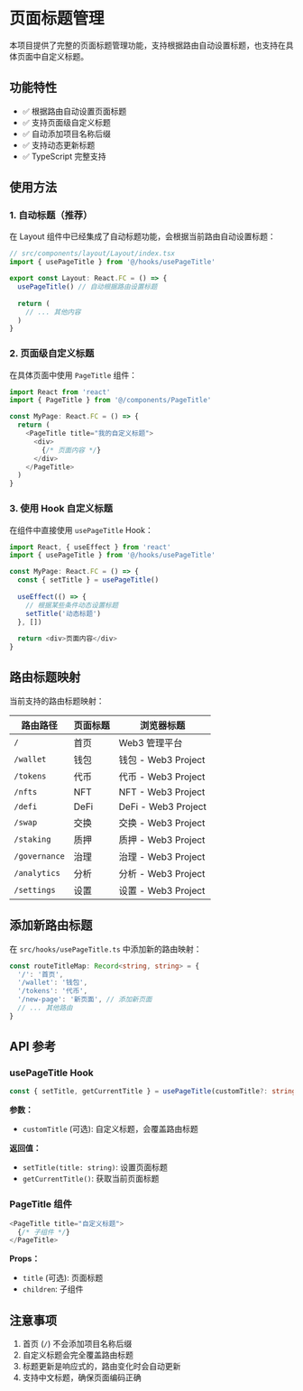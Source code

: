 # 页面标题管理

本项目提供了完整的页面标题管理功能，支持根据路由自动设置标题，也支持在具体页面中自定义标题。

## 功能特性

- ✅ 根据路由自动设置页面标题
- ✅ 支持页面级自定义标题
- ✅ 自动添加项目名称后缀
- ✅ 支持动态更新标题
- ✅ TypeScript 完整支持

## 使用方法

### 1. 自动标题（推荐）

在 Layout 组件中已经集成了自动标题功能，会根据当前路由自动设置标题：

```typescript
// src/components/layout/Layout/index.tsx
import { usePageTitle } from '@/hooks/usePageTitle'

export const Layout: React.FC = () => {
  usePageTitle() // 自动根据路由设置标题
  
  return (
    // ... 其他内容
  )
}
```

### 2. 页面级自定义标题

在具体页面中使用 `PageTitle` 组件：

```typescript
import React from 'react'
import { PageTitle } from '@/components/PageTitle'

const MyPage: React.FC = () => {
  return (
    <PageTitle title="我的自定义标题">
      <div>
        {/* 页面内容 */}
      </div>
    </PageTitle>
  )
}
```

### 3. 使用 Hook 自定义标题

在组件中直接使用 `usePageTitle` Hook：

```typescript
import React, { useEffect } from 'react'
import { usePageTitle } from '@/hooks/usePageTitle'

const MyPage: React.FC = () => {
  const { setTitle } = usePageTitle()
  
  useEffect(() => {
    // 根据某些条件动态设置标题
    setTitle('动态标题')
  }, [])
  
  return <div>页面内容</div>
}
```

## 路由标题映射

当前支持的路由标题映射：

| 路由路径 | 页面标题 | 浏览器标题 |
|---------|---------|-----------|
| `/` | 首页 | Web3 管理平台 |
| `/wallet` | 钱包 | 钱包 - Web3 Project |
| `/tokens` | 代币 | 代币 - Web3 Project |
| `/nfts` | NFT | NFT - Web3 Project |
| `/defi` | DeFi | DeFi - Web3 Project |
| `/swap` | 交换 | 交换 - Web3 Project |
| `/staking` | 质押 | 质押 - Web3 Project |
| `/governance` | 治理 | 治理 - Web3 Project |
| `/analytics` | 分析 | 分析 - Web3 Project |
| `/settings` | 设置 | 设置 - Web3 Project |

## 添加新路由标题

在 `src/hooks/usePageTitle.ts` 中添加新的路由映射：

```typescript
const routeTitleMap: Record<string, string> = {
  '/': '首页',
  '/wallet': '钱包',
  '/tokens': '代币',
  '/new-page': '新页面', // 添加新页面
  // ... 其他路由
}
```

## API 参考

### usePageTitle Hook

```typescript
const { setTitle, getCurrentTitle } = usePageTitle(customTitle?: string)
```

**参数：**
- `customTitle` (可选): 自定义标题，会覆盖路由标题

**返回值：**
- `setTitle(title: string)`: 设置页面标题
- `getCurrentTitle()`: 获取当前页面标题

### PageTitle 组件

```typescript
<PageTitle title="自定义标题">
  {/* 子组件 */}
</PageTitle>
```

**Props：**
- `title` (可选): 页面标题
- `children`: 子组件

## 注意事项

1. 首页 (`/`) 不会添加项目名称后缀
2. 自定义标题会完全覆盖路由标题
3. 标题更新是响应式的，路由变化时会自动更新
4. 支持中文标题，确保页面编码正确

